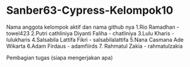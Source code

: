 # Sanber63-Cypress-Kelompok10
Nama anggota kelompok aktif dan nama github nya
1.Rio Ramadhan - towel423
2.Putri cathliniya Diyanti Faliha - chatliniya
3.Lulu Kharis - lulukharis
4.Salsabila Lattifa Fikri - salsabilalattifa
5.Nana Casmana Ade Wikarta
6.Adam Firdaus - adamfiirds
7. Rahmatul Zakia - rahmatulzakia

Pembagian tugas (siapa mengerjakan apa)
